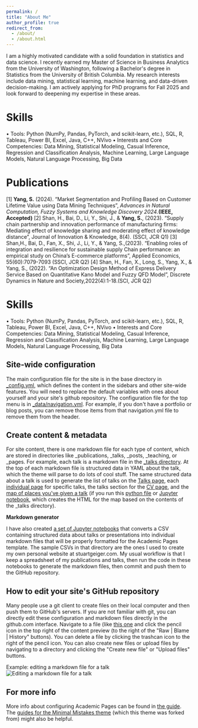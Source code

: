```yaml
---
permalink: /
title: "About Me"
author_profile: true
redirect_from: 
  - /about/
  - /about.html
---
```

I am a highly motivated candidate with a solid foundation in statistics and data science. I recently earned my Master of Science in Business Analytics from the University of Washington, following a Bachelor's degree in Statistics from the University of British Columbia. My research interests include data mining, statistical learning, machine learning, and data-driven decision-making. I am actively applying for PhD programs for Fall 2025 and look forward to deepening my expertise in these areas.


Skills
======
•	Tools: Python (NumPy, Pandas, PyTorch, and scikit-learn, etc.), SQL, R, Tableau, Power BI, Excel, Java, C++, NVivo
•	Interests and Core Competencies: Data Mining, Statistical Modeling, Casual Inference, Regression and Classification Analysis, Machine Learning, Large Language Models, Natural Language Processing, Big Data


Publications
======

[1] **Yang, S.** (2024). “Market Segmentation and Profiling Based on Customer Lifetime Value using Data Mining Techniques”, <i>Advances in Natural Computation, Fuzzy Systems and Knowledge Discovery 2024</i>.**(IEEE, Accepted)**
[2] Shan, H., Bai, D., Li, Y., Shi, J., & **Yang, S.**, (2023). “Supply chain partnership and innovation performance of manufacturing firms: Mediating effect of knowledge sharing and moderating effect of knowledge distance”, Journal of Innovation & Knowledge, 8(4). (SSCI, JCR Q1)
[3] Shan,H., Bai, D., Fan, X., Shi, J., Li, Y., & Yang, S.,(2023). “Enabling roles of integration and resilience for sustainable supply Chain performance: an empirical study on China’s E-commerce platforms”, Applied Economics, 55(60):7079-7093 (SSCI, JCR Q2)
[4] Shan, H., Fan, X., Long, S., Yang, X., & Yang, S., (2022). “An Optimization Design Method of Express Delivery Service Based on Quantitative Kano Model and Fuzzy QFD Model”, Discrete Dynamics in Nature and Society,2022(4):1-18.(SCI, JCR Q2)



Skills
======
•	Tools: Python (NumPy, Pandas, PyTorch, and scikit-learn, etc.), SQL, R, Tableau, Power BI, Excel, Java, C++, NVivo
•	Interests and Core Competencies: Data Mining, Statistical Modeling, Casual Inference, Regression and Classification Analysis, Machine Learning, Large Language Models, Natural Language Processing, Big Data

Site-wide configuration
------
The main configuration file for the site is in the base directory in [_config.yml](https://github.com/academicpages/academicpages.github.io/blob/master/_config.yml), which defines the content in the sidebars and other site-wide features. You will need to replace the default variables with ones about yourself and your site's github repository. The configuration file for the top menu is in [_data/navigation.yml](https://github.com/academicpages/academicpages.github.io/blob/master/_data/navigation.yml). For example, if you don't have a portfolio or blog posts, you can remove those items from that navigation.yml file to remove them from the header. 

Create content & metadata
------
For site content, there is one markdown file for each type of content, which are stored in directories like _publications, _talks, _posts, _teaching, or _pages. For example, each talk is a markdown file in the [_talks directory](https://github.com/academicpages/academicpages.github.io/tree/master/_talks). At the top of each markdown file is structured data in YAML about the talk, which the theme will parse to do lots of cool stuff. The same structured data about a talk is used to generate the list of talks on the [Talks page](https://academicpages.github.io/talks), each [individual page](https://academicpages.github.io/talks/2012-03-01-talk-1) for specific talks, the talks section for the [CV page](https://academicpages.github.io/cv), and the [map of places you've given a talk](https://academicpages.github.io/talkmap.html) (if you run this [python file](https://github.com/academicpages/academicpages.github.io/blob/master/talkmap.py) or [Jupyter notebook](https://github.com/academicpages/academicpages.github.io/blob/master/talkmap.ipynb), which creates the HTML for the map based on the contents of the _talks directory).

**Markdown generator**

I have also created [a set of Jupyter notebooks](https://github.com/academicpages/academicpages.github.io/tree/master/markdown_generator
) that converts a CSV containing structured data about talks or presentations into individual markdown files that will be properly formatted for the Academic Pages template. The sample CSVs in that directory are the ones I used to create my own personal website at stuartgeiger.com. My usual workflow is that I keep a spreadsheet of my publications and talks, then run the code in these notebooks to generate the markdown files, then commit and push them to the GitHub repository.

How to edit your site's GitHub repository
------
Many people use a git client to create files on their local computer and then push them to GitHub's servers. If you are not familiar with git, you can directly edit these configuration and markdown files directly in the github.com interface. Navigate to a file (like [this one](https://github.com/academicpages/academicpages.github.io/blob/master/_talks/2012-03-01-talk-1.md) and click the pencil icon in the top right of the content preview (to the right of the "Raw | Blame | History" buttons). You can delete a file by clicking the trashcan icon to the right of the pencil icon. You can also create new files or upload files by navigating to a directory and clicking the "Create new file" or "Upload files" buttons. 

Example: editing a markdown file for a talk
![Editing a markdown file for a talk](/images/editing-talk.png)

For more info
------
More info about configuring Academic Pages can be found in [the guide](https://academicpages.github.io/markdown/). The [guides for the Minimal Mistakes theme](https://mmistakes.github.io/minimal-mistakes/docs/configuration/) (which this theme was forked from) might also be helpful.

